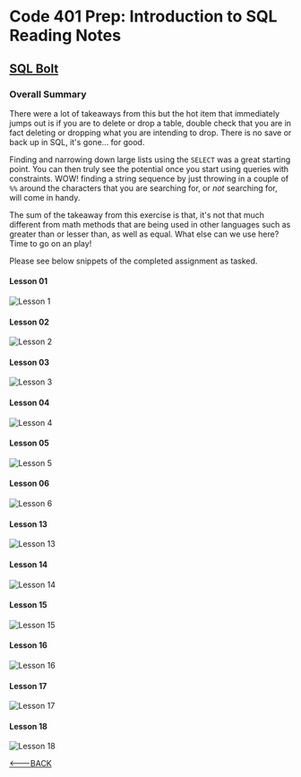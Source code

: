 # Code 401 Prep: Introduction to SQL Reading Notes

## [SQL Bolt](https://sqlbolt.com/)

### Overall Summary

There were a lot of takeaways from this but the hot item that immediately jumps out is if you are to delete or drop a table, double check that you are in fact deleting or dropping what you are intending to drop. There is no save or back up in SQL, it's gone... for good.

Finding and narrowing down large lists using the `SELECT` was a great starting point. You can then truly see the potential once you start using queries with constraints. WOW! finding a string sequence by just throwing in a couple of `%%` around the characters that you are searching for, or *not* searching for, will come in handy.

The sum of the takeaway from this exercise is that, it's not that much different from math methods that are being used in other languages such as greater than or lesser than, as well as equal. What else can we use here? Time to go on an play!

Please see below snippets of the completed assignment as tasked.

#### Lesson 01

![Lesson 1](images/lesson-01_sql_mRan.png)

#### Lesson 02

![Lesson 2](./images/lesson-02_sql_mRan.png)

#### Lesson 03

![Lesson 3](./images/lesson-03_sql_mRan.png)

#### Lesson 04

![Lesson 4](./images/lesson-04_sql_mRan.png)

#### Lesson 05

![Lesson 5](./images/lesson-05_sql_mRan.png)

#### Lesson 06

![Lesson 6](./images/lesson-06_sql_mRan.png)

#### Lesson 13

![Lesson 13](./images/lesson-13_sql_mRan.png)

#### Lesson 14

![Lesson 14](./images/lesson-14_sql_mRan.png)

#### Lesson 15

![Lesson 15](./images/lesson-15_sql_mRan.png)

#### Lesson 16

![Lesson 16](./images/lesson-16_sql_mRan.png)

#### Lesson 17

![Lesson 17](./images/lesson-17_sql_mRan.png)

#### Lesson 18

![Lesson 18](./images/lesson-18_sql_mRan.png)

[<---BACK](README.md)
